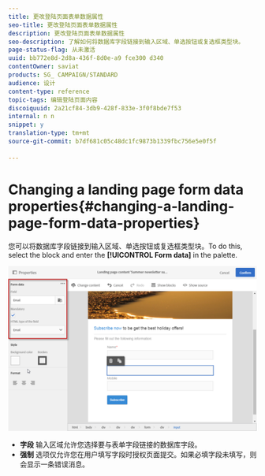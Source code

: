 ```yaml
---
title: 更改登陆页面表单数据属性
seo-title: 更改登陆页面表单数据属性
description: 更改登陆页面表单数据属性
seo-description: 了解如何将数据库字段链接到输入区域、单选按钮或复选框类型块。
page-status-flag: 从未激活
uuid: bb772e8d-2d8a-436f-8d0e-a9 fce300 d340
contentOwner: saviat
products: SG_ CAMPAIGN/STANDARD
audience: 设计
content-type: reference
topic-tags: 编辑登陆页面内容
discoiquuid: 2a21cf84-3db9-428f-833e-3f0f8bde7f53
internal: n n
snippet: y
translation-type: tm+mt
source-git-commit: b7df681c05c48dc1fc9873b1339fbc756e5e0f5f

---
```



# Changing a landing page form data properties{#changing-a-landing-page-form-data-properties}

您可以将数据库字段链接到输入区域、单选按钮或复选框类型块。To do this, select the block and enter the **[!UICONTROL Form data]** in the palette.

![](assets/delivery_content_9.png)

* **字段** 输入区域允许您选择要与表单字段链接的数据库字段。
* **强制** 选项仅允许您在用户填写字段时授权页面提交。如果必填字段未填写，则会显示一条错误消息。


